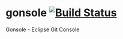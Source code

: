 # gonsole [![Build Status](https://travis-ci.org/rherrmann/gonsole.png)](https://travis-ci.org/rherrmann/gonsole)

Gonsole - Eclipse Git Console
